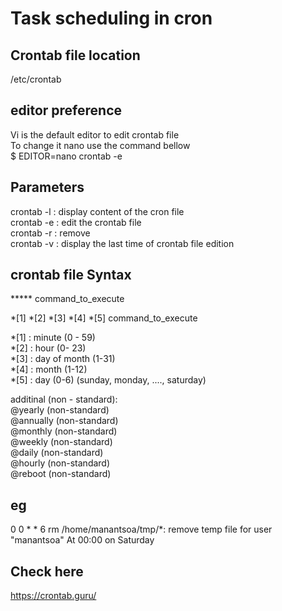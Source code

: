 # Task scheduling in cron
## Crontab file location 
/etc/crontab
## editor preference
Vi is the default editor to edit crontab file<br/>
To change it nano use the command bellow  <br/>
$ EDITOR=nano crontab -e

## Parameters
crontab -l : display content of the cron file<br/>
crontab -e : edit the crontab file<br/>
crontab -r : remove<br/>
crontab -v : display the last time of crontab file edition <br/>

## crontab file Syntax
***** command_to_execute

*[1] *[2] *[3] *[4] *[5] command_to_execute  <br/>

*[1] : minute (0 - 59) <br/>
*[2]  : hour (0- 23)   <br/>
*[3] : day of month (1-31) <br/>
*[4] : month (1-12) <br/>
*[5] : day (0-6) (sunday, monday, ...., saturday) <br/>

additinal (non - standard): <br/>
@yearly	(non-standard)<br/>
@annually	(non-standard)<br/>
@monthly	(non-standard)<br/>
@weekly	(non-standard)<br/>
@daily	(non-standard)<br/>
@hourly	(non-standard)<br/>
@reboot	(non-standard)<br/>

## eg
0 0 * * 6 rm /home/manantsoa/tmp/*: remove temp file for user "manantsoa" At 00:00 on Saturday

## Check here
https://crontab.guru/
